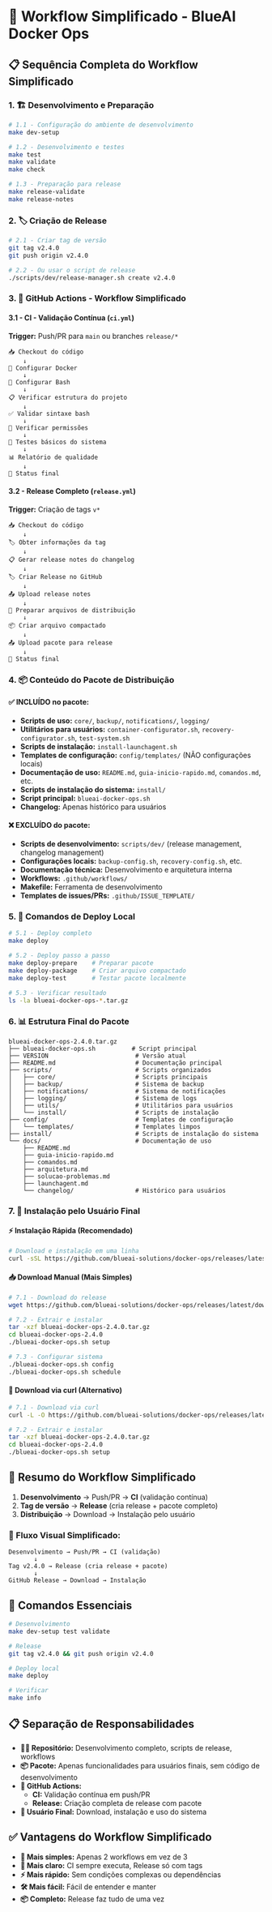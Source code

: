 # 🚀 Workflow Simplificado - BlueAI Docker Ops

## 📋 Sequência Completa do Workflow Simplificado

### **1. 🏗️ Desenvolvimento e Preparação**

```bash
# 1.1 - Configuração do ambiente de desenvolvimento
make dev-setup

# 1.2 - Desenvolvimento e testes
make test
make validate
make check

# 1.3 - Preparação para release
make release-validate
make release-notes
```

### **2. 🏷️ Criação de Release**

```bash
# 2.1 - Criar tag de versão
git tag v2.4.0
git push origin v2.4.0

# 2.2 - Ou usar o script de release
./scripts/dev/release-manager.sh create v2.4.0
```

### **3. 🔄 GitHub Actions - Workflow Simplificado**

#### **3.1 - CI - Validação Contínua (`ci.yml`)**
**Trigger:** Push/PR para `main` ou branches `release/*`

```
📥 Checkout do código
    ↓
🐳 Configurar Docker
    ↓
🔧 Configurar Bash
    ↓
📋 Verificar estrutura do projeto
    ↓
✅ Validar sintaxe bash
    ↓
🔐 Verificar permissões
    ↓
🧪 Testes básicos do sistema
    ↓
📊 Relatório de qualidade
    ↓
🎯 Status final
```

#### **3.2 - Release Completo (`release.yml`)**
**Trigger:** Criação de tags `v*`

```
📥 Checkout do código
    ↓
🏷️ Obter informações da tag
    ↓
📋 Gerar release notes do changelog
    ↓
🏷️ Criar Release no GitHub
    ↓
📤 Upload release notes
    ↓
🔧 Preparar arquivos de distribuição
    ↓
📦 Criar arquivo compactado
    ↓
📤 Upload pacote para release
    ↓
🎯 Status final
```

### **4. 📦 Conteúdo do Pacote de Distribuição**

#### **✅ INCLUÍDO no pacote:**
- **Scripts de uso:** `core/`, `backup/`, `notifications/`, `logging/`
- **Utilitários para usuários:** `container-configurator.sh`, `recovery-configurator.sh`, `test-system.sh`
- **Scripts de instalação:** `install-launchagent.sh`
- **Templates de configuração:** `config/templates/` (NÃO configurações locais)
- **Documentação de uso:** `README.md`, `guia-inicio-rapido.md`, `comandos.md`, etc.
- **Scripts de instalação do sistema:** `install/`
- **Script principal:** `blueai-docker-ops.sh`
- **Changelog:** Apenas histórico para usuários

#### **❌ EXCLUÍDO do pacote:**
- **Scripts de desenvolvimento:** `scripts/dev/` (release management, changelog management)
- **Configurações locais:** `backup-config.sh`, `recovery-config.sh`, etc.
- **Documentação técnica:** Desenvolvimento e arquitetura interna
- **Workflows:** `.github/workflows/`
- **Makefile:** Ferramenta de desenvolvimento
- **Templates de issues/PRs:** `.github/ISSUE_TEMPLATE/`

### **5. 🎯 Comandos de Deploy Local**

```bash
# 5.1 - Deploy completo
make deploy

# 5.2 - Deploy passo a passo
make deploy-prepare    # Preparar pacote
make deploy-package    # Criar arquivo compactado
make deploy-test       # Testar pacote localmente

# 5.3 - Verificar resultado
ls -la blueai-docker-ops-*.tar.gz
```

### **6. 📊 Estrutura Final do Pacote**

```
blueai-docker-ops-2.4.0.tar.gz
├── blueai-docker-ops.sh          # Script principal
├── VERSION                        # Versão atual
├── README.md                      # Documentação principal
├── scripts/                       # Scripts organizados
│   ├── core/                      # Scripts principais
│   ├── backup/                    # Sistema de backup
│   ├── notifications/             # Sistema de notificações
│   ├── logging/                   # Sistema de logs
│   ├── utils/                     # Utilitários para usuários
│   └── install/                   # Scripts de instalação
├── config/                        # Templates de configuração
│   └── templates/                 # Templates limpos
├── install/                       # Scripts de instalação do sistema
└── docs/                          # Documentação de uso
    ├── README.md
    ├── guia-inicio-rapido.md
    ├── comandos.md
    ├── arquitetura.md
    ├── solucao-problemas.md
    ├── launchagent.md
    └── changelog/                 # Histórico para usuários
```

### **7. 🚀 Instalação pelo Usuário Final**

#### **⚡ Instalação Rápida (Recomendado)**

```bash
# Download e instalação em uma linha
curl -sSL https://github.com/blueai-solutions/docker-ops/releases/latest/download/blueai-docker-ops-$(curl -s https://api.github.com/repos/blueai-solutions/docker-ops/releases/latest | grep -o '"tag_name": "[^"]*' | grep -o '[^"]*$' | sed 's/v//').tar.gz | tar -xz && cd blueai-docker-ops-* && ./blueai-docker-ops.sh setup
```

#### **📥 Download Manual (Mais Simples)**

```bash
# 7.1 - Download do release
wget https://github.com/blueai-solutions/docker-ops/releases/latest/download/blueai-docker-ops-2.4.0.tar.gz

# 7.2 - Extrair e instalar
tar -xzf blueai-docker-ops-2.4.0.tar.gz
cd blueai-docker-ops-2.4.0
./blueai-docker-ops.sh setup

# 7.3 - Configurar sistema
./blueai-docker-ops.sh config
./blueai-docker-ops.sh schedule
```

#### **🔄 Download via curl (Alternativo)**

```bash
# 7.1 - Download via curl
curl -L -O https://github.com/blueai-solutions/docker-ops/releases/latest/download/blueai-docker-ops-2.4.0.tar.gz

# 7.2 - Extrair e instalar
tar -xzf blueai-docker-ops-2.4.0.tar.gz
cd blueai-docker-ops-2.4.0
./blueai-docker-ops.sh setup
```

## 🎯 **Resumo do Workflow Simplificado**

1. **Desenvolvimento** → Push/PR → **CI** (validação contínua)
2. **Tag de versão** → **Release** (cria release + pacote completo)
3. **Distribuição** → Download → Instalação pelo usuário

### **🔄 Fluxo Visual Simplificado:**

```
Desenvolvimento → Push/PR → CI (validação)
       ↓
Tag v2.4.0 → Release (cria release + pacote)
       ↓
GitHub Release → Download → Instalação
```

## 🔧 **Comandos Essenciais**

```bash
# Desenvolvimento
make dev-setup test validate

# Release
git tag v2.4.0 && git push origin v2.4.0

# Deploy local
make deploy

# Verificar
make info
```

## 📋 **Separação de Responsabilidades**

- **👨‍💻 Repositório:** Desenvolvimento completo, scripts de release, workflows
- **📦 Pacote:** Apenas funcionalidades para usuários finais, sem código de desenvolvimento
- **🚀 GitHub Actions:** 
  - **CI:** Validação contínua em push/PR
  - **Release:** Criação completa de release com pacote
- **👤 Usuário Final:** Download, instalação e uso do sistema

## ✅ **Vantagens do Workflow Simplificado**

- **🎯 Mais simples:** Apenas 2 workflows em vez de 3
- **🔄 Mais claro:** CI sempre executa, Release só com tags
- **⚡ Mais rápido:** Sem condições complexas ou dependências
- **🛠️ Mais fácil:** Fácil de entender e manter
- **📦 Completo:** Release faz tudo de uma vez
